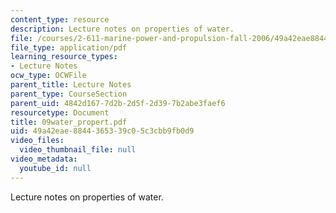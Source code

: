 ```yaml
---
content_type: resource
description: Lecture notes on properties of water.
file: /courses/2-611-marine-power-and-propulsion-fall-2006/49a42eae8844365339c05c3cbb9fb0d9_09water_propert.pdf
file_type: application/pdf
learning_resource_types:
- Lecture Notes
ocw_type: OCWFile
parent_title: Lecture Notes
parent_type: CourseSection
parent_uid: 4842d167-7d2b-2d5f-2d39-7b2abe3faef6
resourcetype: Document
title: 09water_propert.pdf
uid: 49a42eae-8844-3653-39c0-5c3cbb9fb0d9
video_files:
  video_thumbnail_file: null
video_metadata:
  youtube_id: null
---
```

Lecture notes on properties of water.

